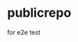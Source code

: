 # publicrepo
for e2e test






















































































































































































































































































































































































































































































































































































































































































































































































































































































































































































































































































































































































































































































































































































































































































































































































































































































































































































































































































































































































































































































































































































































































































































































































































































































































































































































































































































































































































































































































































































































